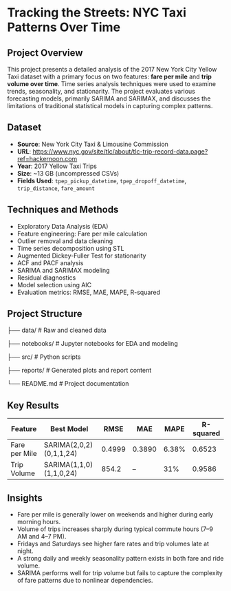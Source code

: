 # Tracking the Streets: NYC Taxi Patterns Over Time

## Project Overview

This project presents a detailed analysis of the 2017 New York City Yellow Taxi dataset with a primary focus on two features: **fare per mile** and **trip volume over time**. Time series analysis techniques were used to examine trends, seasonality, and stationarity. The project evaluates various forecasting models, primarily SARIMA and SARIMAX, and discusses the limitations of traditional statistical models in capturing complex patterns.

## Dataset

- **Source**: New York City Taxi & Limousine Commission  
- **URL**: https://www.nyc.gov/site/tlc/about/tlc-trip-record-data.page?ref=hackernoon.com  
- **Year**: 2017 Yellow Taxi Trips  
- **Size**: ~13 GB (uncompressed CSVs)  
- **Fields Used**: `tpep_pickup_datetime`, `tpep_dropoff_datetime`, `trip_distance`, `fare_amount`

## Techniques and Methods

- Exploratory Data Analysis (EDA)
- Feature engineering: Fare per mile calculation
- Outlier removal and data cleaning
- Time series decomposition using STL
- Augmented Dickey-Fuller Test for stationarity
- ACF and PACF analysis
- SARIMA and SARIMAX modeling
- Residual diagnostics
- Model selection using AIC
- Evaluation metrics: RMSE, MAE, MAPE, R-squared

## Project Structure
├── data/ # Raw and cleaned data

├── notebooks/ # Jupyter notebooks for EDA and modeling

├── src/ # Python scripts

├── reports/ # Generated plots and report content

└── README.md # Project documentation


## Key Results

| Feature         | Best Model              | RMSE   | MAE    | MAPE   | R-squared |
|----------------|--------------------------|--------|--------|--------|-----------|
| Fare per Mile  | SARIMA(2,0,2)(0,1,1,24) | 0.4999 | 0.3890 | 6.38%  | 0.6523    |
| Trip Volume    | SARIMA(1,1,0)(1,1,0,24) | 854.2  |   –    | 31%    | 0.9586    |

## Insights

- Fare per mile is generally lower on weekends and higher during early morning hours.
- Volume of trips increases sharply during typical commute hours (7–9 AM and 4–7 PM).
- Fridays and Saturdays see higher fare rates and trip volumes late at night.
- A strong daily and weekly seasonality pattern exists in both fare and ride volume.
- SARIMA performs well for trip volume but fails to capture the complexity of fare patterns due to nonlinear dependencies.


